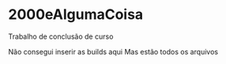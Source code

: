 # 2000eAlgumaCoisa
Trabalho de conclusão de curso


Não consegui inserir as builds aqui
Mas estão todos os arquivos
